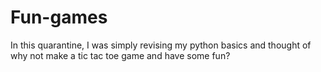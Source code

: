 # Fun-games
In this quarantine, I was simply revising my python basics and thought of why not make a tic tac toe game and have some fun?
